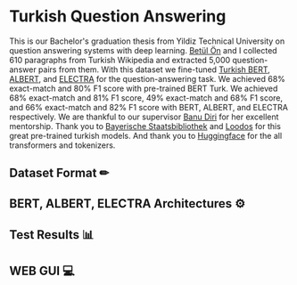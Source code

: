 # Turkish Question Answering

This is our Bachelor's graduation thesis from Yildiz Technical University on question answering systems with deep learning. [Betül Ön](https://github.com/betulON) and I collected  610 paragraphs from Turkish Wikipedia and extracted 5,000 question-answer pairs from them. With this dataset we fine-tuned [Turkish BERT](https://huggingface.co/dbmdz/bert-base-turkish-cased), [ALBERT](https://huggingface.co/loodos/albert-base-turkish-uncased), and [ELECTRA](https://huggingface.co/dbmdz/electra-base-turkish-cased-discriminator) for the question-answering task. We achieved 68% exact-match and 80% F1 score with pre-trained BERT Turk. We achieved 68% exact-match and 81% F1 score, 49% exact-match and 68% F1 score, and 66% exact-match and 82% F1 score with BERT, ALBERT, and ELECTRA respectively. We are thankful to our supervisor [Banu Diri](https://avesis.yildiz.edu.tr/diri) for her excellent mentorship. Thank you to [Bayerische Staatsbibliothek](https://huggingface.co/dbmdz) and [Loodos](https://huggingface.co/loodos) for this great pre-trained turkish models. And thank you to [Huggingface](https://github.com/huggingface) for the all transformers and tokenizers.

## Dataset Format ✏

## BERT, ALBERT, ELECTRA Architectures ⚙

## Test Results 📊

## WEB GUI 💻

